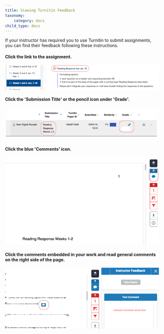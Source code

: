 ```yaml
---
title: Viewing Turnitin Feedback
taxonomy:
    category: docs
child_type: docs
---
```

If your instructor has required you to use Turnitin to submit assignments, you can find their feedback following these instructions.

#### Click the link to the assignment.

![](tii-fb-1.png)

#### Click the 'Submission Title' or the pencil icon under 'Grade'.

![](tii-fb-2.png)

#### Click the blue 'Comments' icon.

![](tii-fb-3.png)

#### Click the comments embedded in your work and read general comments on the right side of the page.

![](tii-fb-4.png)
